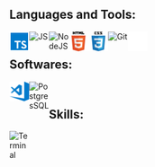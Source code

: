 <!--
<a href="https://" target="_blank"> <img align="left" alt="#" width="35px" src="https://.png"/></a>
-->
## Languages and Tools:

<a href="https://www.typescriptlang.org/" target="_blank"> <img align="left" alt="TypeScript" width="35px" src="./file_type_typescript_official_icon_130107.png"/> </a>
<a href="https://developer.mozilla.org/" target="_blank"> <img align="left" alt="JS" width="35px" src="https://pcodinomebzero.neocities.org/Imagens/javascript1.png"/> </a>
<a href="https://nodejs.org/en/" target="_blank"> <img align="left" alt="NodeJS" width="35px" src="https://cdn.iconscout.com/icon/free/png-256/node-js-1174925.png"/> </a>
<a href="https://www.w3.org/html/" target="_blank"><img align="left" alt="HTML5" width="35px" src="https://raw.githubusercontent.com/github/explore/80688e429a7d4ef2fca1e82350fe8e3517d3494d/topics/html/html.png" /></a>
<a href="https://www.w3schools.com/css/" target="_blank"><img align="left" alt="CSS3" width="35px" src="https://raw.githubusercontent.com/github/explore/80688e429a7d4ef2fca1e82350fe8e3517d3494d/topics/css/css.png" /></a>
<a href="https://git-scm.com/" target="_blank"> <img align="left" alt="Git" width="35px" src="https://www.vectorlogo.zone/logos/git-scm/git-scm-icon.svg"/> </a>
<a href="https://github.com/" target="_blank"> <img align="left" alt="GitHub" width="35px" src="https://github.com/Aakarsh-B/trying-repos/blob/master/github.svg"/> </a><br>

## Softwares:

<a href="https://code.visualstudio.com/" target="_blank"><img align="left" alt="Visual Studio Code" width="35px" src="https://raw.githubusercontent.com/github/explore/80688e429a7d4ef2fca1e82350fe8e3517d3494d/topics/visual-studio-code/visual-studio-code.png" /></a>
<a href="https://code.visualstudio.com/" target="_blank"><img align="left" alt="PostgresSQL" width="35px" src="https://wiki.postgresql.org/images/3/30/PostgreSQL_logo.3colors.120x120.png"/></a><br>


## Skills:

<a href="https://github.com/microsoft/terminal" target="_blank"><img align="left" alt="Terminal" width="35px" src="https://upload.wikimedia.org/wikipedia/commons/0/01/Windows_Terminal_Logo_256x256.png"/></a><br>

